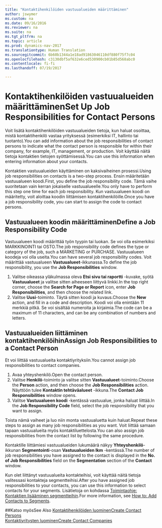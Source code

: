 ```yaml
---
title: "Kontaktihenkilöiden vastuualueiden määrittäminen"
author: jswymer
ms.custom: na
ms.date: 09/16/2016
ms.reviewer: na
ms.suite: na
ms.tgt_pltfrm: na
ms.topic: article
ms.prod: dynamics-nav-2017
ms.translationtype: Human Translation
ms.sourcegitcommit: 6b60b1344a1e18ad91863046110df880f75f7c04
ms.openlocfilehash: c3130dbf5af632e6ced530900cb01b85d568abc0
ms.contentlocale: fi-fi
ms.lasthandoff: 07/19/2017

---
```

# <a name="set-up-job-responsibilities-for-contact-persons"></a><span data-ttu-id="a1a41-102">Kontaktihenkilöiden vastuualueiden määrittäminen</span><span class="sxs-lookup"><span data-stu-id="a1a41-102">Set Up Job Responsibilities for Contact Persons</span></span>
<span data-ttu-id="a1a41-103">Voit lisätä kontaktihenkilöiden vastuualueiden tietoja, kun haluat osoittaa, mistä kontaktihenkilö vastaa yrityksessä (esimerkiksi IT, hallinto tai tuotanto).</span><span class="sxs-lookup"><span data-stu-id="a1a41-103">You can add information about the job responsibilities of contact persons to indicate what the contact person is responsible for within their company, for example, IT, management, or production.</span></span> <span data-ttu-id="a1a41-104">Voit käyttää näitä tietoja kontaktien tietojen syöttämisessä.</span><span class="sxs-lookup"><span data-stu-id="a1a41-104">You can use this information when entering information about your contacts.</span></span>

<span data-ttu-id="a1a41-105">Kontaktien vastuualueiden käyttäminen on kaksivaiheinen prosessi.</span><span class="sxs-lookup"><span data-stu-id="a1a41-105">Using job responsibilities on contacts is a two-step process.</span></span> <span data-ttu-id="a1a41-106">Ensin määritetään vastuualueen koodi.</span><span class="sxs-lookup"><span data-stu-id="a1a41-106">First, you define the job responsibility code.</span></span> <span data-ttu-id="a1a41-107">Tämä vaihe suoritetaan vain kerran jokaiselle vastuualueelle.</span><span class="sxs-lookup"><span data-stu-id="a1a41-107">You only have to perform this step one time for each job responsibility.</span></span> <span data-ttu-id="a1a41-108">Kun vastuualueen koodi on määritetty, voit aloittaa koodin liittämisen kontaktihenkilöille.</span><span class="sxs-lookup"><span data-stu-id="a1a41-108">Once you have a job responsibility code, you can start to assign the code to contact persons.</span></span>

## <a name="define-a-job-responsibility-code"></a><span data-ttu-id="a1a41-109">Vastuualueen koodin määrittäminen</span><span class="sxs-lookup"><span data-stu-id="a1a41-109">Define a Job Responsibility Code</span></span>
<span data-ttu-id="a1a41-110">Vastuualueen koodi määrittää työn tyypin tai luokan. Se voi olla esimerkiksi MARKKINOINTI tai OSTO.</span><span class="sxs-lookup"><span data-stu-id="a1a41-110">The job responsibility code defines the type or category of the job, such a MARKETING or PURCHASE.</span></span> <span data-ttu-id="a1a41-111">Vastuualueen koodeja voi olla useita.</span><span class="sxs-lookup"><span data-stu-id="a1a41-111">You can have several job responsibility codes.</span></span> <span data-ttu-id="a1a41-112">Voit määrittää vastuualueen **Vastuualueet**-ikkunassa.</span><span class="sxs-lookup"><span data-stu-id="a1a41-112">To define the job responsibility, you use the **Job Responsibilities** window.</span></span>

1. <span data-ttu-id="a1a41-113">Valitse oikeassa yläkulmassa oleva **Etsi sivu tai raportti** -kuvake, syötä **Vastuualueet** ja valitse sitten aiheeseen liittyvä linkki.</span><span class="sxs-lookup"><span data-stu-id="a1a41-113">In the top right corner, choose the **Search for Page or Report** icon, enter **Job Responsibilities**, and then choose the related link.</span></span>
2. <span data-ttu-id="a1a41-114">Valitse **Uusi**-toiminto. Täytä sitten koodi ja kuvaus.</span><span class="sxs-lookup"><span data-stu-id="a1a41-114">Choose the **New** action, and fill in a code and description.</span></span> <span data-ttu-id="a1a41-115">Koodi voi olla enintään 11 merkkiä pitkä. Se voi sisältää numeroita ja kirjaimia.</span><span class="sxs-lookup"><span data-stu-id="a1a41-115">The code can be a maximum of 11 characters, and can be any combination of numbers and letters.</span></span>

## <a name="assign-job-responsibilities-to-a-contact-person"></a><span data-ttu-id="a1a41-116">Vastuualueiden liittäminen kontaktihenkilöihin</span><span class="sxs-lookup"><span data-stu-id="a1a41-116">Assign Job Responsibilities to a Contact Person</span></span>
<span data-ttu-id="a1a41-117">Et voi liittää vastuualueita kontaktiyrityksiin.</span><span class="sxs-lookup"><span data-stu-id="a1a41-117">You cannot assign job responsibilities to contact companies.</span></span>

1. <span data-ttu-id="a1a41-118">Avaa yhteyshenkilö.</span><span class="sxs-lookup"><span data-stu-id="a1a41-118">Open the contact person.</span></span>
2. <span data-ttu-id="a1a41-119">Valitse **Henkilö**-toiminto ja valitse sitten **Vastuualueet**-toiminto.</span><span class="sxs-lookup"><span data-stu-id="a1a41-119">Choose the **Person** action, and then choose the **Job Responsibilities** action.</span></span> <span data-ttu-id="a1a41-120">Näyttöön tulee **Kontaktin tehtäväalueet** -ikkuna.</span><span class="sxs-lookup"><span data-stu-id="a1a41-120">The **Contact Job Responsibilities** window opens.</span></span>
3. <span data-ttu-id="a1a41-121">Valitse **Vastuualueen koodi** -kentässä vastuualue, jonka haluat liittää.</span><span class="sxs-lookup"><span data-stu-id="a1a41-121">In the **Job Responsibility Code** field, select the job responsibility that you want to assign.</span></span>

<span data-ttu-id="a1a41-122">Toista nämä vaiheet ja luo niin monta vastuualuetta kuin haluat.</span><span class="sxs-lookup"><span data-stu-id="a1a41-122">Repeat these steps to assign as many job responsibilities as you want.</span></span> <span data-ttu-id="a1a41-123">Voit liittää samaan tapaan vastuualueita myös kontaktiluettelosta.</span><span class="sxs-lookup"><span data-stu-id="a1a41-123">You can also assign job responsibilities from the contact list by following the same procedure.</span></span>

<span data-ttu-id="a1a41-124">Kontaktille liittämiesi vastuualueiden lukumäärä näkyy **Yhteyshenkilö**-ikkunan **Segmentointi**-osan **Vastuualueiden lkm** -kentässä.</span><span class="sxs-lookup"><span data-stu-id="a1a41-124">The number of job responsibilities you have assigned to the contact is displayed in the **No. of Job Responsibilities** field on the **Segmentation** section of the **Contact** window.</span></span>

<span data-ttu-id="a1a41-125">Kun olet liittänyt vastuualueita kontakteihisi, voit käyttää näitä tietoja valitessasi kontakteja segmentteihisi.</span><span class="sxs-lookup"><span data-stu-id="a1a41-125">After you have assigned job responsibilities to your contacts, you can use this information to select contacts for your segments.</span></span> <span data-ttu-id="a1a41-126">Lisätietoja on kohdassa [Toimintaohje: Kontaktien lisääminen segmentteihin](marketing-add-contact-segment.md).</span><span class="sxs-lookup"><span data-stu-id="a1a41-126">For more information, see [How to: Add Contacts to Segments](marketing-add-contact-segment.md).</span></span>

##<a name="see-also"></a><span data-ttu-id="a1a41-127">Katso myös</span><span class="sxs-lookup"><span data-stu-id="a1a41-127">See Also</span></span>
[<span data-ttu-id="a1a41-128">Kontaktihenkilöiden luominen</span><span class="sxs-lookup"><span data-stu-id="a1a41-128">Create Contact Persons</span></span>](marketing-create-contact-persons.md)  
[<span data-ttu-id="a1a41-129">Kontaktiyritysten luominen</span><span class="sxs-lookup"><span data-stu-id="a1a41-129">Create Contact Companies</span></span>](marketing-create-contact-companies.md)

